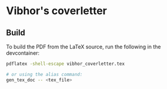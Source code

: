 # Vibhor's coverletter

## Build

To build the PDF from the LaTeX source, run the following in the devcontainer:

```bash
pdflatex -shell-escape vibhor_coverletter.tex

# or using the alias command:
gen_tex_doc -- <tex_file>
```
